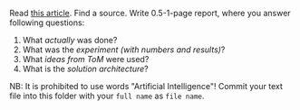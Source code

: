 Read [this article](https://www.sciencemag.org/news/2018/07/computer-programs-can-learn-what-other-programs-are-thinking).
Find a source. Write 0.5-1-page report, where you answer following questions:
1. What *actually* was done?
2. What was the *experiment (with numbers and results)*?
3. What *ideas from ToM* were used?
4. What is the *solution architecture*?

NB: It is prohibited to use words "Artificial Intelligence"!
Commit your text file into this folder with your `full name` as `file name`.